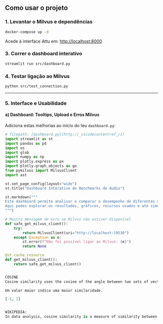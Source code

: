 ## Como usar o projeto

### 1. Levantar o Milvus e dependências

```bash
docker-compose up -d
```

Acede à interface Attu em: [http://localhost:8000](http://localhost:8000)


### 3. Correr o dashboard interativo

```bash
streamlit run src/dashboard.py
```

### 4. Testar ligação ao Milvus

```bash
python src/test_connection.py
```

---

### 5. Interface e Usabilidade

#### a) Dashboard: Tooltips, Upload e Erros Milvus

Adiciona estas melhorias ao início do teu `dashboard.py`:

````python
# filepath: [dashboard.py](http://_vscodecontentref_/1)
import streamlit as st
import pandas as pd
import os
import glob
import numpy as np
import plotly.express as px
import plotly.graph_objects as go
from pymilvus import MilvusClient
import ast

st.set_page_config(layout="wide")
st.title("Dashboard Interativo de Benchmarks de Áudio")

st.markdown("""
Este dashboard permite analisar e comparar o desempenho de diferentes modelos de embeddings de áudio.
Aqui podes explorar os resultados, gráficos, recursos usados e até simular pesquisas vetoriais.
""")

# Mostra mensagem de erro se Milvus não estiver disponível
def safe_get_milvus_client():
    try:
        return MilvusClient(uri="http://localhost:19530")
    except Exception as e:
        st.error(f"Não foi possível ligar ao Milvus: {e}")
        return None

@st.cache_resource
def get_milvus_client():
    return safe_get_milvus_client()


COSINE
Cosine similarity uses the cosine of the angle between two sets of vectors to measure how similar they are.

Um valor maior indica uma maior similaridade.

[-1, 1]


WIKIPEDIA:
In data analysis, cosine similarity is a measure of similarity between two non-zero vectors defined in an inner product space. Cosine similarity is the cosine of the angle between the vectors; that is, it is the dot product of the vectors divided by the product of their lengths.